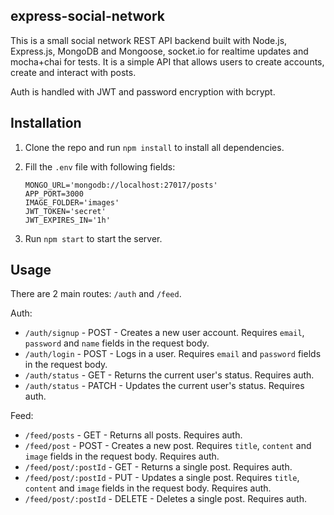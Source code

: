 ## express-social-network
This is a small social network REST API backend built with Node.js, Express.js, MongoDB and Mongoose, socket.io for realtime updates and mocha+chai for tests. It is a simple API that allows users to create accounts, create and interact with posts. 

Auth is handled with JWT and password encryption with bcrypt.

## Installation

1. Clone the repo and run `npm install` to install all dependencies.

2. Fill the `.env` file with following fields:
    ```
    MONGO_URL='mongodb://localhost:27017/posts'
    APP_PORT=3000
    IMAGE_FOLDER='images'
    JWT_TOKEN='secret'
    JWT_EXPIRES_IN='1h'
    ```

3. Run `npm start` to start the server.

## Usage

There are 2 main routes: `/auth` and `/feed`.

Auth:
- `/auth/signup` - POST - Creates a new user account. Requires `email`, `password` and `name` fields in the request body.
- `/auth/login` - POST - Logs in a user. Requires `email` and `password` fields in the request body.
- `/auth/status` - GET - Returns the current user's status. Requires auth.
- `/auth/status` - PATCH - Updates the current user's status. Requires auth.

Feed:
- `/feed/posts` - GET - Returns all posts. Requires auth.
- `/feed/post` - POST - Creates a new post. Requires `title`, `content` and `image` fields in the request body. Requires auth.
- `/feed/post/:postId` - GET - Returns a single post. Requires auth.
- `/feed/post/:postId` - PUT - Updates a single post. Requires `title`, `content` and `image` fields in the request body. Requires auth.
- `/feed/post/:postId` - DELETE - Deletes a single post. Requires auth.
